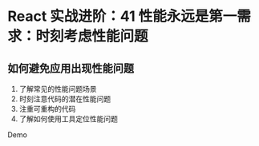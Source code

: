 # React 实战进阶：41 性能永远是第一需求：时刻考虑性能问题

## 如何避免应用出现性能问题

1. 了解常见的性能问题场景
2. 时刻注意代码的潜在性能问题
3. 注重可重构的代码
4. 了解如何使用工具定位性能问题


Demo
